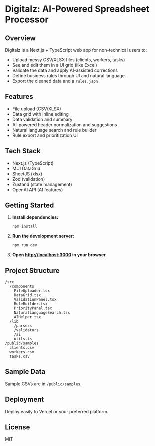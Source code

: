 # Digitalz: AI-Powered Spreadsheet Processor

## Overview

Digitalz is a Next.js + TypeScript web app for non-technical users to:
- Upload messy CSV/XLSX files (clients, workers, tasks)
- See and edit them in a UI grid (like Excel)
- Validate the data and apply AI-assisted corrections
- Define business rules through UI and natural language
- Export the cleaned data and a `rules.json`

## Features
- File upload (CSV/XLSX)
- Data grid with inline editing
- Data validation and summary
- AI-powered header normalization and suggestions
- Natural language search and rule builder
- Rule export and prioritization UI

## Tech Stack
- Next.js (TypeScript)
- MUI DataGrid
- SheetJS (xlsx)
- Zod (validation)
- Zustand (state management)
- OpenAI API (AI features)

## Getting Started

1. **Install dependencies:**
   ```bash
   npm install
   ```
2. **Run the development server:**
   ```bash
   npm run dev
   ```
3. **Open [http://localhost:3000](http://localhost:3000) in your browser.**

## Project Structure

```
/src
  /components
    FileUploader.tsx
    DataGrid.tsx
    ValidationPanel.tsx
    RuleBuilder.tsx
    PriorityPanel.tsx
    NaturalLanguageSearch.tsx
    AIHelper.tsx
  /lib
    /parsers
    /validators
    /ai
    utils.ts
/public/samples
  clients.csv
  workers.csv
  tasks.csv
```

## Sample Data
Sample CSVs are in `/public/samples`.

## Deployment
Deploy easily to Vercel or your preferred platform.

## License
MIT
